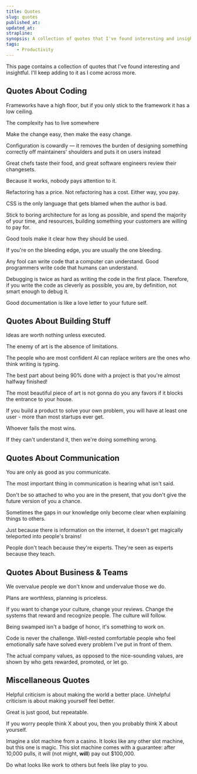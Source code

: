 ```yaml
---
title: Quotes
slug: quotes
published_at: 
updated_at: 
strapline: 
synopsis: A collection of quotes that I've found interesting and insightful.
tags:
    - Productivity
---
```


This page contains a collection of quotes that I've found interesting and insightful. I'll keep adding to it as I come across more.

## Quotes About Coding

<x-quote name="Sam Selikoff" title="Mostly Technical Podcast">Frameworks have a high floor, but if you only stick to the framework it has a low ceiling.</x-quote>

<x-quote name="Simon Swiss">The complexity has to live somewhere</x-quote>

<x-quote name="Caleb Porzio">Make the change easy, then make the easy change.</x-quote>

<x-quote name="Rich Harris">Configuration is cowardly — it removes the burden of designing something correctly off maintainers' shoulders and puts it on users instead</x-quote>

<x-quote name="Sophia Willows">Great chefs taste their food, and great software engineers review their changesets.</x-quote>

<x-quote name="Eric Bailey">Because it works, nobody pays attention to it.</x-quote>

<x-quote name="Germán Velasco">Refactoring has a price. Not refactoring has a cost. Either way, you pay.</x-quote>

<x-quote name="Josh Collinsworth">CSS is the only language that gets blamed when the author is bad.</x-quote>

<x-quote name="Addi Osmani">Stick to boring architecture for as long as possible, and spend the majority of your time, and resources, building something your customers are willing to pay for.</x-quote>

<x-quote name="Amelia Wattenberger">Good tools make it clear how they should be used.</x-quote>

<x-quote name="REM" title="Frontend Mastery">If you're on the bleeding edge, you are usually the one bleeding.</x-quote>

<x-quote name="Martin Fowler">Any fool can write code that a computer can understand. Good programmers write code that humans can understand.</x-quote>

<x-quote name="Brian Kernighan" title="Kernighan's Law">Debugging is twice as hard as writing the code in the first place. Therefore, if you write the code as cleverly as possible, you are, by definition, not smart enough to debug it.</x-quote>

<x-quote name="Anita Pari">Good documentation is like a love letter to your future self.</x-quote>

## Quotes About Building Stuff

<x-quote name="Derek Sivers">Ideas are worth nothing unless executed.</x-quote>

<x-quote name="Orson Welles">The enemy of art is the absence of limitations.</x-quote>

<x-quote name="Andrew Ti">The people who are most confident AI can replace writers are the ones who think writing is typing.</x-quote>

<x-quote name="Aaron Francis">The best part about being 90% done with a project is that you're almost halfway finished!</x-quote>

<x-quote name="Frederic Marx">The most beautiful piece of art is not gonna do you any favors if it blocks the entrance to your house.</x-quote>

<x-quote name="Sahil Lavingia" title="Founder of Gumroad">If you build a product to solve your own problem, you will have at least one user - more than most startups ever get.</x-quote>

<x-quote name="Seth Goden">Whoever fails the most wins.</x-quote>

<x-quote name="Taylor Otwell">If they can't understand it, then we're doing something wrong.</x-quote>

## Quotes About Communication

<x-quote name="Vinh Giang">You are only as good as you communicate.</x-quote>

<x-quote name="Peter Drucker">The most important thing in communication is hearing what isn't said.</x-quote>

<x-quote name="Vinh Giang">Don't be so attached to who you are in the present, that you don't give the future version of you a chance.</x-quote>

<x-quote name="Addi Osmani">Sometimes the gaps in our knowledge only become clear when explaining things to others.</x-quote>

<x-quote name="Julia Evans">Just because there is information on the internet, it doesn't get magically teleported into people's brains!</x-quote>

<x-quote name="Nathan Barry">People don't teach because they're experts. They're seen as experts because they teach.</x-quote>

## Quotes About Business & Teams

<x-quote name="Brian Norgard">We overvalue people we don't know and undervalue those we do.</x-quote>

<x-quote name="Visakan Veerasamy">Plans are worthless, planning is priceless.</x-quote>

<x-quote name="Mike Crittenden">If you want to change your culture, change your reviews. Change the systems that reward and recognize people. The culture will follow.</x-quote>

<x-quote name="Greg Kogan">Being swamped isn't a badge of honor, it's something to work on.</x-quote>

<x-quote name="Ceej Silverio">Code is never the challenge. Well-rested comfortable people who feel emotionally safe have solved every problem I've put in front of them.</x-quote>

<x-quote name="Netflix Company Values (2009)">The actual company values, as opposed to the nice-sounding values, are shown by who gets rewarded, promoted, or let go.</x-quote>

## Miscellaneous Quotes

<x-quote name="Nick Wignell">Helpful criticism is about making the world a better place. Unhelpful criticism is about making yourself feel better.</x-quote>

<x-quote name="Steph Smith">Great is just good, but repeatable.</x-quote>

<x-quote name="Mike Crittenden">If you worry people think X about you, then you probably think X about yourself.</x-quote>

<x-quote name="Nick Murray" title="The Game of Numbers, about how uncertainty is what makes us quit">Imagine a slot machine from a casino. It looks like any other slot machine, but this one is magic. This slot machine comes with a guarantee: after 10,000 pulls, it will (not might, **will**) pay out \$100,000.</x-quote>

<x-quote name="Ali Abdaal">Do what looks like work to others but feels like play to you.</x-quote>
